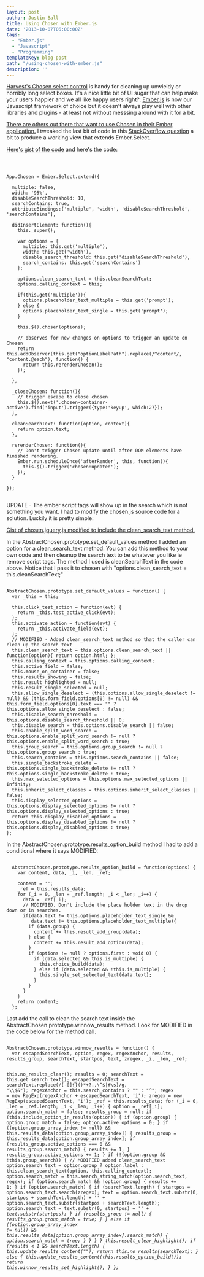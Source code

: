 ```yaml
---
layout: post
author: Justin Ball
title: Using Chosen with Ember.js
date: '2013-10-07T06:00:00Z'
tags:
  - "Ember.js"
  - "Javascript"
  - "Programming"
templateKey: blog-post
path: "/using-chosen-with-ember.js"
description: ''
---
```


<p><a href="http://harvesthq.github.io/chosen/">Harvest's Chosen select control</a> is handy for cleaning up unwieldy or
horribly long select boxes. It's a nice little bit of UI sugar that can help make your users happier and we all like
happy users right?. <a href="http://emberjs.com/">Ember.js</a> is now our Javascript framework of choice but it doesn't
always play well with other libraries and plugins - at least not without messsing around with it for a bit.</p>

<p><a href="http://stackoverflow.com/questions/9968222/ember-js-chosen-integration">There are others out there that want to
  use Chosen in their Ember application.</a> I tweaked the last bit of code in this
  <a href="http://stackoverflow.com/questions/9968222/ember-js-chosen-integration">StackOverflow question</a> a bit
to produce a working view that extends Ember.Select.</p>

<p><a href="https://gist.github.com/jbasdf/6872750">Here's gist of the code</a> and here's the code:</p>

<pre><code class="javascript">


App.Chosen = Ember.Select.extend({

  multiple: false,
  width: '95%',
  disableSearchThreshold: 10,
  searchContains: true,
  attributeBindings:['multiple', 'width', 'disableSearchThreshold', 'searchContains'],

  didInsertElement: function(){
    this._super();

    var options = {
      multiple: this.get('multiple'),
      width: this.get('width'),
      disable_search_threshold: this.get('disableSearchThreshold'),
      search_contains: this.get('searchContains')
    };

    options.clean_search_text = this.cleanSearchText;
    options.calling_context = this;

    if(this.get('multiple')){
      options.placeholder_text_multiple = this.get('prompt');
    } else {
      options.placeholder_text_single = this.get('prompt');
    }

    this.$().chosen(options);

    // observes for new changes on options to trigger an update on Chosen
    return this.addObserver(this.get("optionLabelPath").replace(/^content/, "content.@each"), function() {
      return this.rerenderChosen();
    });

  },

  _closeChosen: function(){
    // trigger escape to close chosen
    this.$().next('.chosen-container-active').find('input').trigger({type:'keyup', which:27});
  },

  cleanSearchText: function(option, context){
    return option.text;
  },

  rerenderChosen: function(){
    // Don't trigger Chosen update until after DOM elements have finished rendering.
    Ember.run.scheduleOnce('afterRender', this, function(){
      this.$().trigger('chosen:updated');
    });
  }

});

</pre></code>

<p>UPDATE - The ember script tags will show up in the search which is not something you want. I had to modify the chosen.js source code for a solution.
Luckily it is pretty simple:</p>

<p><a href="https://gist.github.com/jbasdf/6920497">Gist of chosen.jquery.js modified to include the clean_search_text method.</a></p>

<p>In the AbstractChosen.prototype.set_default_values method I added an option for a clean_search_text method. You can add this method
  to your own code and then cleanup the search text to be whatever you like ie remove script tags. The method I used is
cleanSearchText in the code above. Notice that I pass it to chosen with "options.clean_search_text = this.cleanSearchText;"</p>

<pre><code class="javascript">
AbstractChosen.prototype.set_default_values = function() {
  var _this = this;

  this.click_test_action = function(evt) {
    return _this.test_active_click(evt);
  };
  this.activate_action = function(evt) {
    return _this.activate_field(evt);
  };
  // MODIFIED - Added clean_search_text method so that the caller can clean up the search text
  this.clean_search_text = this.options.clean_search_text || function(option){ return option.html; };
  this.calling_context = this.options.calling_context;
  this.active_field = false;
  this.mouse_on_container = false;
  this.results_showing = false;
  this.result_highlighted = null;
  this.result_single_selected = null;
  this.allow_single_deselect = (this.options.allow_single_deselect != null) && (this.form_field.options[0] != null) && this.form_field.options[0].text === "" ? this.options.allow_single_deselect : false;
  this.disable_search_threshold = this.options.disable_search_threshold || 0;
  this.disable_search = this.options.disable_search || false;
  this.enable_split_word_search = this.options.enable_split_word_search != null ? this.options.enable_split_word_search : true;
  this.group_search = this.options.group_search != null ? this.options.group_search : true;
  this.search_contains = this.options.search_contains || false;
  this.single_backstroke_delete = this.options.single_backstroke_delete != null ? this.options.single_backstroke_delete : true;
  this.max_selected_options = this.options.max_selected_options || Infinity;
  this.inherit_select_classes = this.options.inherit_select_classes || false;
  this.display_selected_options = this.options.display_selected_options != null ? this.options.display_selected_options : true;
  return this.display_disabled_options = this.options.display_disabled_options != null ? this.options.display_disabled_options : true;
};
</pre></code>

<p>In the AbstractChosen.prototype.results_option_build method I had to add a conditional where it says MODIFIED:</p>

<pre><code class="javascript">
  AbstractChosen.prototype.results_option_build = function(options) {
    var content, data, _i, _len, _ref;

    content = '';
    _ref = this.results_data;
    for (_i = 0, _len = _ref.length; _i < _len; _i++) {
      data = _ref[_i];
      // MODIFIED. Don't include the place holder text in the drop down or in searches.
      if(data.text != this.options.placeholder_text_single &&
         data.text != this.options.placeholder_text_multiple){
        if (data.group) {
          content += this.result_add_group(data);
        } else {
          content += this.result_add_option(data);
        }
        if (options != null ? options.first : void 0) {
          if (data.selected && this.is_multiple) {
            this.choice_build(data);
          } else if (data.selected && !this.is_multiple) {
            this.single_set_selected_text(data.text);
          }
        }
      }
    }
    return content;
  };
</pre></code>


<p>Last add the call to clean the search text inside the AbstractChosen.prototype.winnow_results method. Look for MODIFIED in the code
below for the method call.</p>
<pre><code class="javascript">
AbstractChosen.prototype.winnow_results = function() {
  var escapedSearchText, option, regex, regexAnchor, results, results_group, searchText, startpos, text, zregex, _i, _len, _ref;

  this.no_results_clear();
  results = 0;
  searchText = this.get_search_text();
  escapedSearchText = searchText.replace(/[-[\]{}()*+?.,\\^$|#\s]/g, "\\$&");
  regexAnchor = this.search_contains ? "" : "^";
  regex = new RegExp(regexAnchor + escapedSearchText, 'i');
  zregex = new RegExp(escapedSearchText, 'i');
  _ref = this.results_data;
  for (_i = 0, _len = _ref.length; _i < _len; _i++) {
    option = _ref[_i];
    option.search_match = false;
    results_group = null;
    if (this.include_option_in_results(option)) {
      if (option.group) {
        option.group_match = false;
        option.active_options = 0;
      }
      if ((option.group_array_index != null) && this.results_data[option.group_array_index]) {
        results_group = this.results_data[option.group_array_index];
        if (results_group.active_options === 0 && results_group.search_match) {
          results += 1;
        }
        results_group.active_options += 1;
      }
      if (!(option.group && !this.group_search)) {
        // MODIFIED added clean_search_text
        option.search_text = option.group ? option.label : this.clean_search_text(option, this.calling_context);
        option.search_match = this.search_string_match(option.search_text, regex);
        if (option.search_match && !option.group) {
          results += 1;
        }
        if (option.search_match) {
          if (searchText.length) {
            startpos = option.search_text.search(zregex);
            text = option.search_text.substr(0, startpos + searchText.length) + '</em>' + option.search_text.substr(startpos + searchText.length);
            option.search_text = text.substr(0, startpos) + '<em>' + text.substr(startpos);
          }
          if (results_group != null) {
            results_group.group_match = true;
          }
        } else if ((option.group_array_index != null) && this.results_data[option.group_array_index].search_match) {
          option.search_match = true;
        }
      }
    }
  }
  this.result_clear_highlight();
  if (results < 1 && searchText.length) {
    this.update_results_content("");
    return this.no_results(searchText);
  } else {
    this.update_results_content(this.results_option_build());
    return this.winnow_results_set_highlight();
  }
};

</pre></code>
